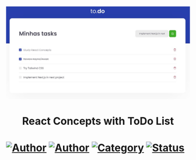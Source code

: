 <p align="center">
   <img src="https://github.com/tfbio/conceitos-do-react/blob/master/github/todo.jpg"/>
</p>
<h1 align="center">React Concepts with ToDo List<h1>
  
[![Author](https://img.shields.io/badge/author-Tfbio-brightgreen)](https://github.com/tfbio)
[![Author](https://img.shields.io/badge/author-Rocketseat-brightgreen)](https://github.com/Rocketseat)
[![Category](https://img.shields.io/badge/category-study-brightgreen)](#)
[![Status](https://img.shields.io/badge/status-finished-brightgreen)](#)
